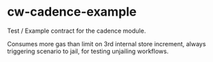 # cw-cadence-example

Test / Example contract for the cadence module. 

Consumes more gas than limit on 3rd internal store increment, always triggering scenario to jail, for testing unjailing workflows.
